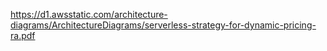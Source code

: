 https://d1.awsstatic.com/architecture-diagrams/ArchitectureDiagrams/serverless-strategy-for-dynamic-pricing-ra.pdf